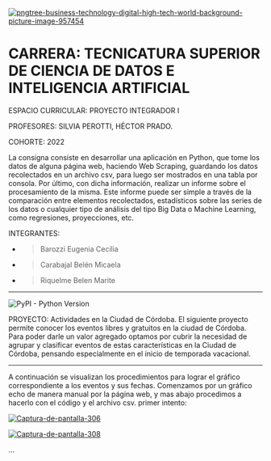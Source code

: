 <a href='https://postimages.org/' target='_blank'><img src='https://i.postimg.cc/L5VVxXrN/pngtree-business-technology-digital-high-tech-world-background-picture-image-957454.png' border='0' alt='pngtree-business-technology-digital-high-tech-world-background-picture-image-957454'/></a>

<h1>CARRERA: TECNICATURA SUPERIOR DE CIENCIA DE DATOS E INTELIGENCIA ARTIFICIAL</h1>

ESPACIO CURRICULAR: PROYECTO INTEGRADOR I

PROFESORES: SILVIA PEROTTI, HÉCTOR PRADO.

COHORTE: 2022
 

La consigna consiste en desarrollar una aplicación en Python, que tome los datos de
alguna página web, haciendo Web Scraping, guardando los datos recolectados en un
archivo csv, para luego ser mostrados en una tabla por consola.
Por último, con dicha información, realizar un informe sobre el procesamiento de la
misma. Este informe puede ser simple a través de la comparación entre elementos
recolectados, estadísticos sobre las series de los datos o cualquier tipo de análisis del
tipo Big Data o Machine Learning, como regresiones, proyecciones, etc.

INTEGRANTES:

* > Barozzi Eugenia Cecilia

* > Carabajal Belén Micaela

* > Riquelme Belen Marite

---

![PyPI - Python Version](https://img.shields.io/pypi/pyversions/3?color=%233776AB&style=for-the-badge)


PROYECTO: Actividades en la Ciudad de Córdoba. 
El siguiente proyecto permite conocer los eventos libres y gratuitos en la ciudad de Córdoba. Para poder darle un valor agregado optamos por cubrir la necesidad de agrupar y clasificar eventos de estas características en la Ciudad de Córdoba, pensando especialmente en el inicio de temporada vacacional.

---

A continuación se visualizan los procedimientos para lograr el gráfico correspondiente a los eventos y sus fechas. Comenzamos por un gráfico echo de manera manual por la página web, y mas abajo procedimos a hacerlo con el código y el archivo csv.
primer intento:


<a href='https://postimg.cc/gxHN4m23' target='_blank'><img src='https://i.postimg.cc/y8wt1Nqp/Captura-de-pantalla-306.png' border='0' alt='Captura-de-pantalla-306'/></a>

<a href='https://postimages.org/' target='_blank'><img src='https://i.postimg.cc/sgD2rsdh/Captura-de-pantalla-308.png' border='0' alt='Captura-de-pantalla-308'/></a>










...
